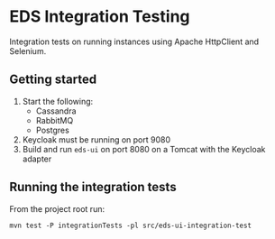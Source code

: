 # EDS Integration Testing

Integration tests on running instances using Apache HttpClient and Selenium.

## Getting started

1. Start the following:
    - Cassandra
    - RabbitMQ
    - Postgres
2. Keycloak must be running on port 9080
3. Build and run `eds-ui` on port 8080 on a Tomcat with the Keycloak adapter

## Running the integration tests

From the project root run:
 
    mvn test -P integrationTests -pl src/eds-ui-integration-test